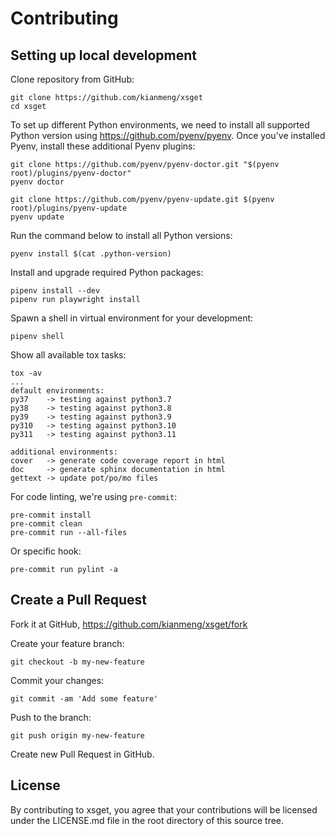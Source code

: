 # Contributing

## Setting up local development

Clone repository from GitHub:

```console
git clone https://github.com/kianmeng/xsget
cd xsget
```

To set up different Python environments, we need to install all supported
Python version using <https://github.com/pyenv/pyenv>. Once you've installed
Pyenv, install these additional Pyenv plugins:

```console
git clone https://github.com/pyenv/pyenv-doctor.git "$(pyenv root)/plugins/pyenv-doctor"
pyenv doctor

git clone https://github.com/pyenv/pyenv-update.git $(pyenv root)/plugins/pyenv-update
pyenv update
```

Run the command below to install all Python versions:

```console
pyenv install $(cat .python-version)
```

Install and upgrade required Python packages:

```console
pipenv install --dev
pipenv run playwright install
```

Spawn a shell in virtual environment for your development:

```console
pipenv shell
```

Show all available tox tasks:

```console
tox -av
...
default environments:
py37    -> testing against python3.7
py38    -> testing against python3.8
py39    -> testing against python3.9
py310   -> testing against python3.10
py311   -> testing against python3.11

additional environments:
cover   -> generate code coverage report in html
doc     -> generate sphinx documentation in html
gettext -> update pot/po/mo files
```

For code linting, we're using `pre-commit`:

```console
pre-commit install
pre-commit clean
pre-commit run --all-files
```

Or specific hook:

```console
pre-commit run pylint -a
```

## Create a Pull Request

Fork it at GitHub, <https://github.com/kianmeng/xsget/fork>

Create your feature branch:

```console
git checkout -b my-new-feature
```

Commit your changes:

```console
git commit -am 'Add some feature'
```

Push to the branch:

```console
git push origin my-new-feature
```

Create new Pull Request in GitHub.

## License

By contributing to xsget, you agree that your contributions will be licensed
under the LICENSE.md file in the root directory of this source tree.
